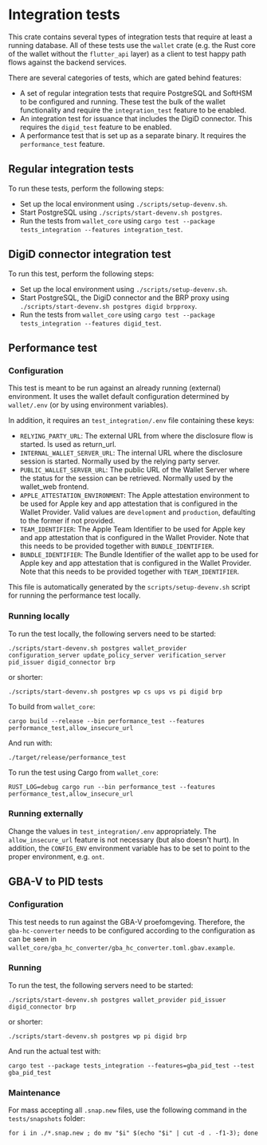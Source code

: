 # Integration tests

This crate contains several types of integration tests that require at least a running database.
All of these tests use the `wallet` crate (e.g. the Rust core of the wallet without the `flutter_api` layer) as a client
to test happy path flows against the backend services.

There are several categories of tests, which are gated behind features:

* A set of regular integration tests that require PostgreSQL and SoftHSM to be configured and running. These test the
  bulk of the wallet functionality and require the `integration_test` feature to be enabled.
* An integration test for issuance that includes the DigiD connector. This requires the `digid_test` feature to be
  enabled.
* A performance test that is set up as a separate binary. It requires the `performance_test` feature.

## Regular integration tests

To run these tests, perform the following steps:

* Set up the local environment using `./scripts/setup-devenv.sh`.
* Start PostgreSQL using `./scripts/start-devenv.sh postgres`.
* Run the tests from `wallet_core` using `cargo test --package tests_integration --features integration_test`.

## DigiD connector integration test

To run this test, perform the following steps:

* Set up the local environment using `./scripts/setup-devenv.sh`.
* Start PostgreSQL, the DigiD connector and the BRP proxy using `./scripts/start-devenv.sh postgres digid brpproxy`.
* Run the tests from `wallet_core` using `cargo test --package tests_integration --features digid_test`.

## Performance test

### Configuration

This test is meant to be run against an already running (external) environment. It uses the wallet default
configuration determined by `wallet/.env` (or by using environment variables).

In addition, it requires an `test_integration/.env` file containing these keys:

- `RELYING_PARTY_URL`: The external URL from where the disclosure flow is started. Is used as return_url.
- `INTERNAL_WALLET_SERVER_URL`: The internal URL where the disclosure session is started. Normally
  used by the relying party server.
- `PUBLIC_WALLET_SERVER_URL`: The public URL of the Wallet Server where the status for the session can be retrieved.
  Normally used by the wallet_web frontend.
- `APPLE_ATTESTATION_ENVIRONMENT`: The Apple attestation environment to be used for Apple key and app attestation that is configured in the Wallet Provider. Valid values are `development` and `production`, defaulting to the former if not provided.
- `TEAM_IDENTIFIER`: The Apple Team Identifier to be used for Apple key and app attestation that is configured in the Wallet Provider. Note that this needs to be provided together with `BUNDLE_IDENTIFIER`.
- `BUNDLE_IDENTIFIER`: The Bundle Identifier of the wallet app to be used for Apple key and app attestation that is configured in the Wallet Provider. Note that this needs to be provided together with `TEAM_IDENTIFIER`.

This file is automatically generated by the `scripts/setup-devenv.sh` script for running the performance test locally.

### Running locally

To run the test locally, the following servers need to be started:

    ./scripts/start-devenv.sh postgres wallet_provider configuration_server update_policy_server verification_server pid_issuer digid_connector brp

or shorter:

    ./scripts/start-devenv.sh postgres wp cs ups vs pi digid brp

To build from `wallet_core`:

    cargo build --release --bin performance_test --features performance_test,allow_insecure_url

And run with:

    ./target/release/performance_test

To run the test using Cargo from `wallet_core`:

    RUST_LOG=debug cargo run --bin performance_test --features performance_test,allow_insecure_url

### Running externally

Change the values in `test_integration/.env` appropriately. The `allow_insecure_url` feature is not necessary (but
also doesn't hurt). In addition, the `CONFIG_ENV` environment variable has to be set to point to the proper
environment, e.g. `ont`.

## GBA-V to PID tests

### Configuration

This test needs to run against the GBA-V proefomgeving. Therefore, the `gba-hc-converter` needs to be configured
according to the configuration as can be seen in `wallet_core/gba_hc_converter/gba_hc_converter.toml.gbav.example`.

### Running

To run the test, the following servers need to be started:

    ./scripts/start-devenv.sh postgres wallet_provider pid_issuer digid_connector brp

or shorter:

    ./scripts/start-devenv.sh postgres wp pi digid brp

And run the actual test with:

    cargo test --package tests_integration --features=gba_pid_test --test gba_pid_test

### Maintenance

For mass accepting all `.snap.new` files, use the following command in the `tests/snapshots` folder:

    for i in ./*.snap.new ; do mv "$i" $(echo "$i" | cut -d . -f1-3); done
